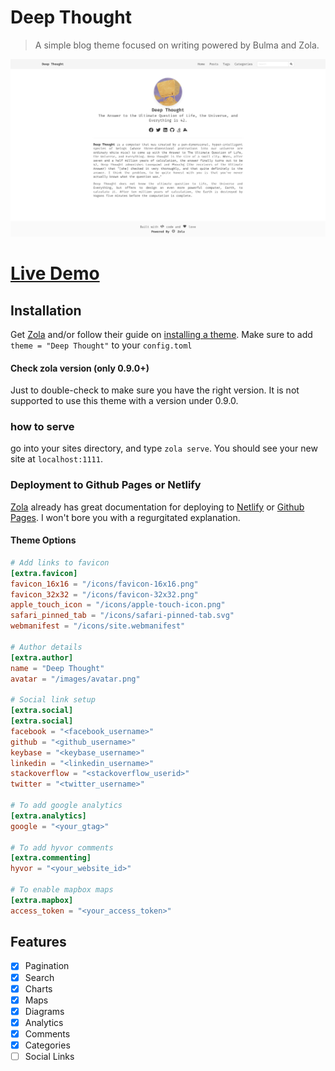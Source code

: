 # Deep Thought
> A simple blog theme focused on writing powered by Bulma and Zola.

![Deep Thought](./screenshot.png)

# [Live Demo](https://zen-austin-0c80be.netlify.app/)

## Installation
Get [Zola](https://www.getzola.org/) and/or follow their guide on [installing a theme](https://www.getzola.org/documentation/themes/installing-and-using-themes/).
Make sure to add `theme = "Deep Thought"` to your `config.toml`

#### Check zola version (only 0.9.0+)
Just to double-check to make sure you have the right version. It is not supported to use this theme with a version under 0.9.0.

### how to serve
go into your sites directory, and type `zola serve`. You should see your new site at `localhost:1111`.

### Deployment to Github Pages or Netlify
[Zola](https://www.getzola.org) already has great documentation for deploying to [Netlify](https://www.getzola.org/documentation/deployment/netlify/) or [Github Pages](https://www.getzola.org/documentation/deployment/github-pages/). I won't bore you with a regurgitated explanation.

#### Theme Options
```toml
# Add links to favicon
[extra.favicon]
favicon_16x16 = "/icons/favicon-16x16.png"
favicon_32x32 = "/icons/favicon-32x32.png"
apple_touch_icon = "/icons/apple-touch-icon.png"
safari_pinned_tab = "/icons/safari-pinned-tab.svg"
webmanifest = "/icons/site.webmanifest"

# Author details
[extra.author]
name = "Deep Thought"
avatar = "/images/avatar.png"

# Social link setup
[extra.social]
[extra.social]
facebook = "<facebook_username>"
github = "<github_username>"
keybase = "<keybase_username>"
linkedin = "<linkedin_username>"
stackoverflow = "<stackoverflow_userid>"
twitter = "<twitter_username>"

# To add google analytics
[extra.analytics]
google = "<your_gtag>"

# To add hyvor comments
[extra.commenting]
hyvor = "<your_website_id>"

# To enable mapbox maps
[extra.mapbox]
access_token = "<your_access_token>"
```

## Features
  - [x] Pagination
  - [x] Search
  - [x] Charts
  - [x] Maps
  - [x] Diagrams
  - [x] Analytics
  - [x] Comments
  - [x] Categories
  - [ ] Social Links
